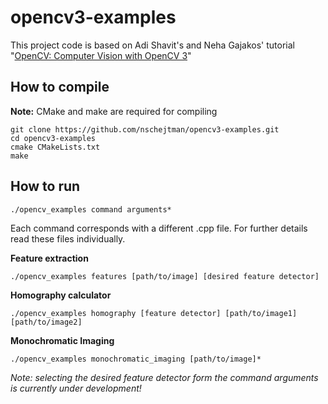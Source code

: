 # opencv3-examples
This project code is based on Adi Shavit's and Neha Gajakos' tutorial "[OpenCV: Computer Vision with OpenCV 3](https://www.safaribooksonline.com/learning-paths/learning-path-opencv/9781788628419/)"

## How to compile
**Note:** CMake and make are required for compiling
```
git clone https://github.com/nschejtman/opencv3-examples.git
cd opencv3-examples
cmake CMakeLists.txt
make
```

## How to run
`./opencv_examples command arguments*`

Each command corresponds with a different .cpp file. For further details read these files individually.

**Feature extraction**

`./opencv_examples features [path/to/image] [desired feature detector]`

**Homography calculator**

`./opencv_examples homography [feature detector] [path/to/image1] [path/to/image2]`

**Monochromatic Imaging**

`./opencv_examples monochromatic_imaging [path/to/image]*`

*Note: selecting the desired feature detector form the command arguments is currently under development!*
